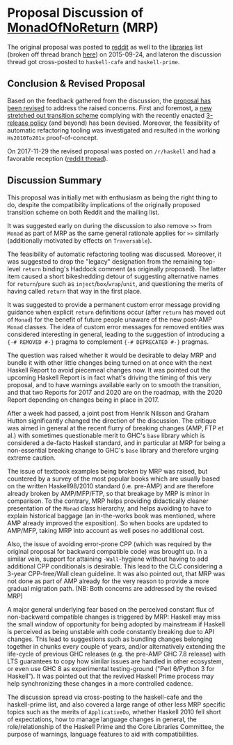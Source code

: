 # Proposal Discussion of [MonadOfNoReturn](proposal/monad-of-no-return) (MRP)


The original proposal was posted to [reddit](https://www.reddit.com/r/haskell/comments/3mb8lb/monad_of_no_return_proposal_mrp/) as well to the [libraries](http://thread.gmane.org/gmane.comp.lang.haskell.libraries/25274) list  (broken off thread branch [here](http://thread.gmane.org/gmane.comp.lang.haskell.libraries/25380)) on 2015-09-24, and lateron the discussion thread got cross-posted to `haskell-cafe` and `haskell-prime`.

## Conclusion & Revised Proposal


Based on the feedback gathered from the discussion, the [proposal has been revised](proposal/monad-of-no-return) to address the raised concerns. First and foremost, a [new stretched out transition scheme](proposal/monad-of-no-return#reduced-breakage-variant) complying with the recently enacted [3-release policy](https://groups.google.com/forum/#!msg/haskell-core-libraries/qXYMfV8JZ6k/tTuFrBMdDgAJ) (and beyond) has been devised. Moreover, the feasibility of automatic refactoring tooling was investigated and resulted in the working `Hs2010To201x` proof-of-concept.


On 2017-11-29 the revised proposal was posted on `/r/haskell` and had a favorable reception ([reddit thread](https://www.reddit.com/r/haskell/comments/7ghoy6/proposalmonadofnoreturn/)).

## Discussion Summary


This proposal was initially met with enthusiasm as being the right
thing to do, despite the compatibility implications of the originally
proposed transition scheme on both Reddit and the mailing list.


It was suggested early on during the discussion to also remove `>>`
from `Monad` as part of MRP as the same general rationale applies for
`>>` similarly (additionally motivated by effects on `Traversable`).


The feasibility of automatic refactoring tooling was
discussed. Moreover, it was suggested to drop the "legacy" designation
from the remaining top-level `return` binding's Haddock comment (as
originally proposed).  The latter item caused a short bikeshedding
detour of suggesting alternative names for `return`/`pure` such as
`inject`/`box`/`wrap`/`unit`, and questioning the merits of having
called `return` that way in the first place.


It was suggested to provide a permanent custom error message providing
guidance when explicit `return` definitions occur (after `return` has
moved out of `Monad`) for the benefit of future people unaware of the
new post-AMP `Monad` classes. The idea of custom error messages for
removed entities was considered interesting in general, leading to the
suggestion of introducing a `{-# REMOVED #-}` pragma to complement
`{-# DEPRECATED #-}` pragmas.


The question was raised whether it would be desirable to delay MRP and
bundle it with other little changes being turned on at once with the
next Haskell Report to avoid piecemeal changes now. It was pointed out
the upcoming Haskell Report is in fact what's driving the timing of
this very proposal, and to have warnings available early on to smooth
the transition, and that two Reports for 2017 and 2020 are on the
roadmap, with the 2020 Report depending on changes being in place
in 2017.


After a week had passed, a joint post from Henrik Nilsson and Graham
Hutton significantly changed the direction of the discussion. The
critique was aimed in general at the recent flurry of breaking changes
(AMP, FTP et al.) with sometimes questionable merit to GHC's `base`
library which is considered a de-facto Haskell standard, and in
particular at MRP for being a non-essential breaking change to GHC's
`base` library and therefore urging extreme caution.


The issue of textbook examples being broken by MRP was raised, but
countered by a survey of the most popular books which are usually
based on the written Haskell98/2010 standard (i.e. pre-AMP) and are
therefore already broken by AMP/MFP/FTP, so that breakage by MRP is
minor in comparison. To the contrary, MRP helps providing didactically
cleaner presentation of the `Monad` class hierarchy, and helps
avoiding to have to explain historical baggage (an in-the-works book
was mentioned, where AMP already improved the exposition). So when
books are updated to AMP/MFP, taking MRP into account as well poses no
additional cost.


Also, the issue of avoiding error-prone CPP (which was required by the
original proposal for backward compatible code) was brought up.  In a
similar vein, support for attaining `-Wall`-hygiene without having to
add additional CPP conditionals is desirable.  This lead to the CLC
considering a 3-year CPP-free/Wall clean guideline.  It was also
pointed out, that MRP was not done as part of AMP already for
the very reason to provide a more gradual migration path.
(NB: Both concerns are addressed by the revised MRP)


A major general underlying fear based on the perceived constant flux
of non-backward compatible changes is triggered by MRP: Haskell may
miss the small window of opportunity for being adopted by mainstream
if Haskell is perceived as being unstable with code constantly
breaking due to API changes. This lead to suggestions such as bundling
changes belonging together in chunks every couple of years, and/or
alternatively extending the life-cycle of previous GHC releases
(e.g. the pre-AMP GHC 7.8 release) with LTS guarantees to copy how
similar issues are handled in other ecosystem, or even use GHC 8 as
experimental testing-ground ("Perl 6/Python 3 for Haskell"). It was
pointed out that the revived Haskell Prime process may help
synchronizing these changes in a more controlled cadence.


The discussion spread via cross-posting to the haskell-cafe and the
haskell-prime list, and also covered a large range of other less MRP
specific topics such as the merits of `ApplicativeDo`, whether Haskell
2010 fell short of expectations, how to manage language changes in
general, the role/relationship of the Haskell Prime and the Core
Libraries Committee, the purpose of warnings, language features to aid
with compatibilities.

